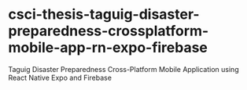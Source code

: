 # csci-thesis-taguig-disaster-preparedness-crossplatform-mobile-app-rn-expo-firebase
Taguig Disaster Preparedness Cross-Platform Mobile Application using React Native Expo and Firebase
